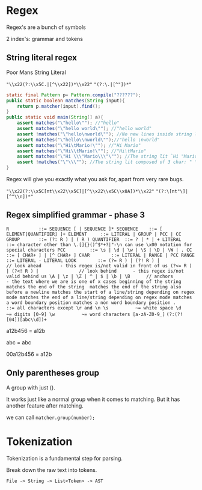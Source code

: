 # Regex

Regex's are a bunch of symbols

2 index's: grammar and tokens

## String literal regex

Poor Mans String Literal

`"\\x22(?:\\x5C.|[^\\x22])*\\x22"`
     `"(?:\.|[^"])*"`

```literal.java
static final Pattern p= Pattern.compile("??????");
public static boolean matches(String input){
    return p.matcher(input).find();
}
public static void main(String[] a){
    assert matches("\"hello\""); //"hello"
    assert matches("\"hello world\""); //"hello world"
    assert !matches("\"hello\nworld\""); //No new lines inside string lit
    assert matches("\"hello\\nworld\"");//"hello \nworld"
    assert matches("\"Hi\tMario!\""); //"Hi Mario"
    assert matches("\"Hi\\tMario!\""); //"Hi\tMario"
    assert matches("\"Hi \\\"Mario\\\"\""); //The string lit `Hi "Mario"`
    assert !matches("\"\\\""); //The string lit composed of 3 char: " \ "
}
```

Regex will give you exactly what you ask for, apart from very rare bugs.

`"\\x22(?:\\x5C[nt\\x22\\x5C]|[^\\x22\\x5C\\x0A])*\\x22"`
     `"(?:\[nt"\]|[^"\\n])*"`

## Regex simplified grammar - phase 3
`
R           ::= SEQUENCE [ | SEQUENCE ]*
SEQUENCE    ::= [ ELEMENT[QUANTIFIER] ]+
ELEMENT     ::= LITERAL | GROUP | PCC | CC
GROUP       ::= (?: R ) | ( R )
QUANTIFIER  ::= ? | * | +
LITERAL     ::= character other than \.[]{}()^$*+?|"-\n
                can use \x00 notation for special characters
PCC         ::= \s | \d | \w | \S | \D | \W | .
CC          ::= [ CHAR+ ] | [^ CHAR+ ]
CHAR        ::= LITERAL | RANGE | PCC
RANGE       ::= LITERAL - LITERAL
LOOK        ::= (?= R ) | (?! R ) |                 // look ahead       - this regex is/not valid in front of us
                (?<= R ) | (?<! R ) |               // look behind      - this regex is/not valid behind us
                \A | \z | \Z | ^ | $ | \b | \B      // anchors          - the text where we are is one of x cases
                beginning of the string
                matches the end of the string 
                matches the end of the string also before a newline
                matches the start of a line/string depending on regex mode
                matches the end of a line/string depending on regex mode
                matches a word boundary position
                matches a non word boundary position
.           ::= all characters except \r and \n
\s          ~= white space
\d          ~= digits [0-9]
\w          ~= word characters [a-zA-Z0-9_]
`
`(?:(?![04])[abc\\d])+`

a12b456 = a12b

abc = abc

00a12b456 = a12b

## Only parentheses group

A group with just ().

It works just like a normal group when it comes to matching.
But it has another feature after matching.

we can call `matcher.group(number);`

# Tokenization

Tokenization is a fundamental step for parsing.

Break down the raw text into tokens.

`File -> String -> List<Token> -> AST`
